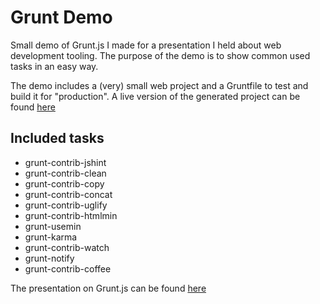 Grunt Demo
================================

Small demo of Grunt.js I made for a presentation I held about web development tooling. 
The purpose of the demo is to show common used tasks in an easy way.

The demo includes a (very) small web project and a Gruntfile to test and build it for "production". A live version of the generated project can be found <a href="http://grunt-ftw.appspot.com/demo/index.html">here</a>

Included tasks
-------------------------
* grunt-contrib-jshint
* grunt-contrib-clean
* grunt-contrib-copy
* grunt-contrib-concat
* grunt-contrib-uglify
* grunt-contrib-htmlmin
* grunt-usemin
* grunt-karma
* grunt-contrib-watch
* grunt-notify
* grunt-contrib-coffee

The presentation on Grunt.js can be found <a href="http://grunt-ftw.appspot.com/index.html">here</a>
